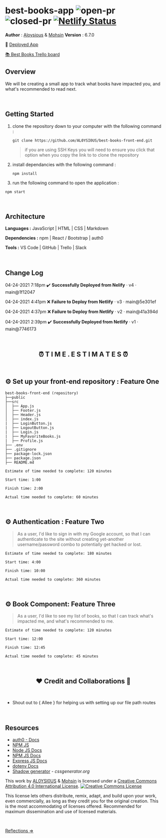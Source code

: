 # best-books-app ![open-pr](https://img.shields.io/github/issues-pr-raw/AL0YSI0US/best-books-front-end) ![closed-pr](https://img.shields.io/github/issues-pr-closed/AL0YSI0US/best-books-front-end) [![Netlify Status](https://api.netlify.com/api/v1/badges/26cb2429-28cb-4d5f-bc0e-e0ae8782ab82/deploy-status)](https://app.netlify.com/sites/vigorous-stonebraker-250a39/deploys)

**Author** : [Aloysious](https://github.com/AL0YSI0US) & [Mohsin](https://github.com/mbehi) **Version** : 6.7.0

🚀 [Deployed App](https://vigorous-stonebraker-250a39.netlify.app/)

<a href="https://trello.com/b/qrG2StmE/am-best-books" align="center">📚 Best Books Trello board</a>

## Overview

We will be creating a small app to track what books have impacted you, and what's recommended to read next.

<br>

## Getting Started

1. clone the repository down to your computer with the following command :

   ````shell
   git clone https://github.com/AL0YSI0US/best-books-front-end.git
   ````

   > if you are using SSH Keys you will need to ensure you click that option when you copy the link to to clone the repository
   >
2. install dependancies with the following command :

   ````shell
   npm install
   ````
3. run the following command to open the application :

````shell
npm start
````

<br>

## Architecture

**Languages :** JavaScript | HTML | CSS | Markdown

**Dependencies :** npm | React / Bootstrap | auth0

**Tools :** VS Code | GitHub | Trello | Slack

<br>

## Change Log

04-24-2021 7:18pm ✔️ **Successfully Deployed from Nelify** · v4 · main@1f12047

04-24-2021 4:41pm ❌ **Failure to Deploy from Netlify** · v3 · main@5e301ef

04-24-2021 4:37pm ❌ **Failure to Deploy from Netlify** · v2 · main@41a394d

04-24-2021 2:39pm ✔️ **Successfully Deployed from Netlify** · v1 · main@7746173

<br>
<h2 align="center">⏰ T I M E . E S T I M A T E S ⏰</h2>
<br>

## ⚙️ Set up your front-end repository : Feature One

```shell
best-books-front-end (repository)
├──public
├──src
│  ├── App.js
│  ├── Footer.js
│  ├── Header.js
│  ├── index.js
|  ├── LoginButton.js
|  ├── LogoutButton.js
|  ├── Login.js
|  ├── MyFavoriteBooks.js
|  ├── Profile.js
├── .env
├── .gitignore
├── package-lock.json
├── package.json
├── README.md
```

```shell
Estimate of time needed to complete: 120 minutes

Start time: 1:00

Finish time: 2:00

Actual time needed to complete: 60 minutes
```

<br>

## ⚙️ Authentication : Feature Two

> As a user, I'd like to sign in with my Google account, so that I can authenticate to the site without creating yet-another username/password combo to potentially get hacked or lost.

```shell
Estimate of time needed to complete: 180 minutes

Start time: 4:00

Finish time: 10:00

Actual time needed to complete: 360 minutes
```

<br>

## ⚙️ Book Component: Feature Three

> As a user, I'd like to see my list of books, so that I can track what's impacted me, and what's recommended to me.

```shell
Estimate of time needed to complete: 120 minutes

Start time: 12:00

Finish time: 12:45

Actual time needed to complete: 45 minutes
```


<br>
<h2 align="center">❤️ Credit and Collaborations 👥</h2>
<br>

+ Shout out to { Allee } for helping us with setting up our file path routes

<br>

## Resources

* [auth0 - Docs](https://auth0.com/docs)
* [NPM JS](https://www.npmjs.com/package/axios)
* [Node JS Docs](https://nodejs.org/en/)
* [NPM JS Docs](https://docs.npmjs.com/)
* [Express JS Docs](http://expressjs.com/en/4x/api.html)
* [dotenv Docs](https://www.npmjs.com/package/dotenv)
* [Shadow generator](https://cssgenerator.org/box-shadow-css-generator.html) - *cssgenerator.org*

This work by <a xmlns:cc="http://creativecommons.org/ns#" href="https://github.com/AL0YSI0US/" property="cc:attributionName" rel="cc:attributionURL">AL0YSI0US</a> & <a href="https://github.com/mbehi">Mohsin</a> is licensed under a <a rel="license" href="http://creativecommons.org/licenses/by/4.0/">Creative Commons Attribution 4.0 International License</a>. <a rel="license" href="http://creativecommons.org/licenses/by/4.0/"><img alt="Creative Commons License" style="border-width:0" src="https://i.creativecommons.org/l/by/4.0/88x31.png" /></a><br />

This license lets others distribute, remix, adapt, and build upon your work, even commercially, as long as they credit you for the original creation. This is the most accommodating of licenses offered. Recommended for maximum dissemination and use of licensed materials.

<br>

[Reflections ⇒](reflections.md)
